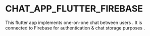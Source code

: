 # CHAT_APP_FLUTTER_FIREBASE
This flutter app implements one-on-one chat between users . It is connected to Firebase for authentication & chat storage purposes .
